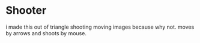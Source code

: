# Shooter
i made this out of triangle shooting moving images because why not. 
moves by arrows and shoots by mouse.
